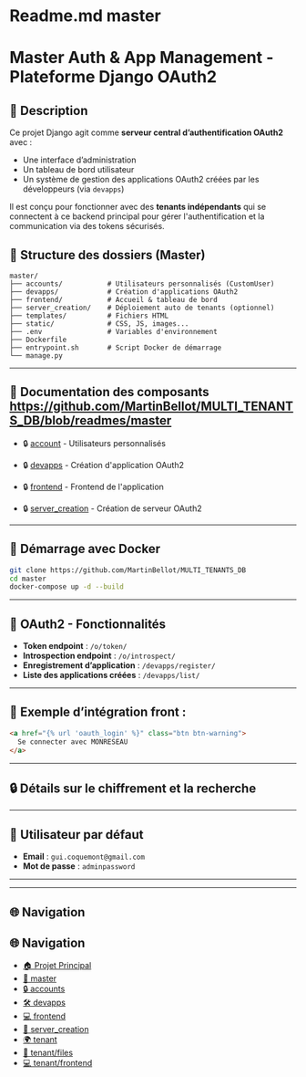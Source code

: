 # Readme.md master

# Master Auth & App Management - Plateforme Django OAuth2

## 📝 Description

Ce projet Django agit comme **serveur central d’authentification OAuth2** avec :
- Une interface d’administration
- Un tableau de bord utilisateur
- Un système de gestion des applications OAuth2 créées par les développeurs (via `devapps`)

Il est conçu pour fonctionner avec des **tenants indépendants** qui se connectent à ce backend principal pour gérer l'authentification et la communication via des tokens sécurisés.

## 📁 Structure des dossiers (Master)

```
master/
├── accounts/           # Utilisateurs personnalisés (CustomUser)
├── devapps/            # Création d'applications OAuth2
├── frontend/           # Accueil & tableau de bord
├── server_creation/    # Déploiement auto de tenants (optionnel)
├── templates/          # Fichiers HTML
├── static/             # CSS, JS, images...
├── .env                # Variables d'environnement
├── Dockerfile
├── entrypoint.sh       # Script Docker de démarrage
└── manage.py
```

---

## 📘 Documentation des composants https://github.com/MartinBellot/MULTI_TENANTS_DB/blob/readmes/master

- 🔒 [account](accounts) - Utilisateurs personnalisés

- 🔒 [devapps](devapps) - Création d'application OAuth2

- 🔒 [frontend](frontend) - Frontend de l'application 

- 🔒 [server_creation](server_creation) - Création de serveur OAuth2 
---

## 🚀 Démarrage avec Docker

```bash
git clone https://github.com/MartinBellot/MULTI_TENANTS_DB
cd master
docker-compose up -d --build
```

---

## 🔐 OAuth2 - Fonctionnalités

- **Token endpoint** : `/o/token/`
- **Introspection endpoint** : `/o/introspect/`
- **Enregistrement d’application** : `/devapps/register/`
- **Liste des applications créées** : `/devapps/list/`

---

## 🧪 Exemple d’intégration front :

```html
<a href="{% url 'oauth_login' %}" class="btn btn-warning">
  Se connecter avec MONRESEAU
</a>
```

---

## 🔒 Détails sur le chiffrement et la recherche

---

## 👤 Utilisateur par défaut

- **Email** : `gui.coquemont@gmail.com`
- **Mot de passe** : `adminpassword`

---


---

## 🌐 Navigation

## 🌐 Navigation

- [🏠 Projet Principal](../#readme)
- [📁 master](../master#readme)
- [🔒 accounts](../master/accounts#readme)
- [🛠️ devapps](../master/devapps#readme)
- [💻 frontend](../master/frontend#readme)
- [🚀 server_creation](../master/server_creation#readme)
- [🌍 tenant](../tenant#readme)
- [📁 tenant/files](../tenant/files#readme)
- [💻 tenant/frontend](../tenant/frontend#readme)
